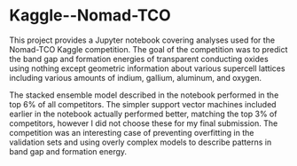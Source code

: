 # Kaggle--Nomad-TCO

This project provides a Jupyter notebook covering analyses used for the Nomad-TCO Kaggle competition.  The goal of the competition was to predict the band gap and formation energies of transparent conducting oxides using nothing except geometric information about various supercell lattices including various amounts of indium, gallium, aluminum, and oxygen.

The stacked ensemble model described in the notebook performed in the top 6% of all competitors.  The simpler support vector machines included earlier in the notebook actually performed better, matching the top 3% of competitors, however I did not choose these for my final submission.  The competition was an interesting case of preventing overfitting in the validation sets and using overly complex models to describe patterns in band gap and formation energy.
